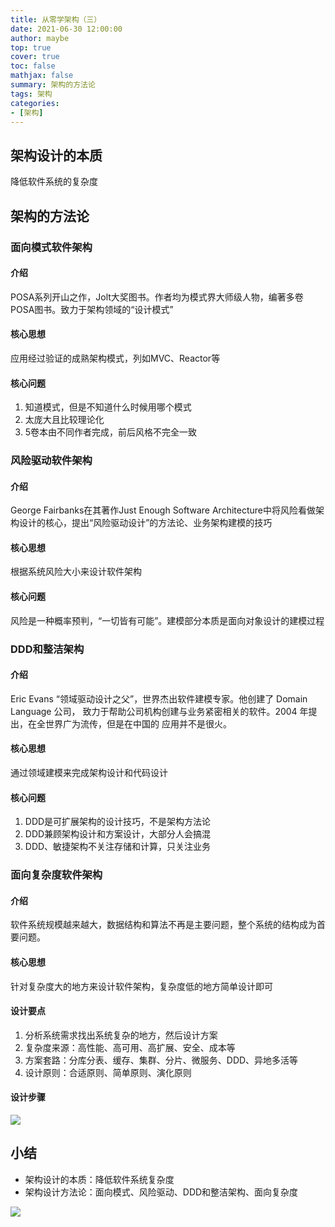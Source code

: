 ```yaml
---
title: 从零学架构（三）
date: 2021-06-30 12:00:00
author: maybe
top: true
cover: true
toc: false
mathjax: false
summary: 架构的方法论
tags: 架构
categories:
- [架构]
---
```

## 架构设计的本质

降低软件系统的复杂度

## 架构的方法论

### 面向模式软件架构

#### 介绍

POSA系列开山之作，Jolt大奖图书。作者均为模式界大师级人物，编著多卷POSA图书。致力于架构领域的“设计模式”

#### 核心思想

应用经过验证的成熟架构模式，列如MVC、Reactor等

#### 核心问题

1. 知道模式，但是不知道什么时候用哪个模式
2. 太庞大且比较理论化
3. 5卷本由不同作者完成，前后风格不完全一致

### 风险驱动软件架构

#### 介绍

George Fairbanks在其著作Just Enough Software Architecture中将风险看做架构设计的核心，提出“风险驱动设计”的方法论、业务架构建模的技巧

#### 核心思想

根据系统风险大小来设计软件架构

#### 核心问题

风险是一种概率预判，“一切皆有可能”。建模部分本质是面向对象设计的建模过程

### DDD和整洁架构

#### 介绍

Eric Evans “领域驱动设计之父”，世界杰出软件建模专家。他创建了 Domain Language 公司，
致力于帮助公司机构创建与业务紧密相关的软件。2004 年提出，在全世界广为流传，但是在中国的
应用并不是很火。

#### 核心思想

通过领域建模来完成架构设计和代码设计

#### 核心问题

1. DDD是可扩展架构的设计技巧，不是架构方法论
2. DDD兼顾架构设计和方案设计，大部分人会搞混
3. DDD、敏捷架构不关注存储和计算，只关注业务

### 面向复杂度软件架构

#### 介绍

软件系统规模越来越大，数据结构和算法不再是主要问题，整个系统的结构成为首要问题。

#### 核心思想

针对复杂度大的地方来设计软件架构，复杂度低的地方简单设计即可

#### 设计要点

1. 分析系统需求找出系统复杂的地方，然后设计方案
2. 复杂度来源：高性能、高可用、高扩展、安全、成本等
3. 方案套路：分库分表、缓存、集群、分片、微服务、DDD、异地多活等
4. 设计原则：合适原则、简单原则、演化原则

#### 设计步骤

![](/medias/assets/架构设计步骤.png)

## 小结

* 架构设计的本质：降低软件系统复杂度
* 架构设计方法论：面向模式、风险驱动、DDD和整洁架构、面向复杂度

![](/medias/assets/架构设计方法论.png)